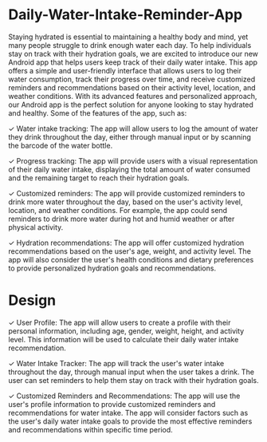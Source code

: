 # Daily-Water-Intake-Reminder-App

Staying hydrated is essential to maintaining a healthy body and mind, yet many people struggle to drink enough water each day. To help individuals stay on track with their hydration goals, we are excited to introduce our new Android app that helps users keep track of their daily water intake. This app offers a simple and user-friendly interface that allows users to log their water consumption, track their progress over time, and receive customized reminders and recommendations based on their activity level, location, and weather conditions. With its advanced features and personalized approach, our Android app is the perfect solution for anyone looking to stay hydrated and healthy.
Some of the features of the app, such as:

✓ Water intake tracking: The app will allow users to log the amount of water they drink throughout the day, either through manual input or by scanning the barcode of the water bottle.

✓ Progress tracking: The app will provide users with a visual representation of their daily water intake, displaying the total amount of water consumed and the remaining target to reach their hydration goals.

✓ Customized reminders: The app will provide customized reminders to drink more water throughout the day, based on the user's activity level, location, and weather conditions. For example, the app could send reminders to drink more water during hot and humid weather or after physical activity.

✓ Hydration recommendations: The app will offer customized hydration recommendations based on the user's age, weight, and activity level. The app will also consider the user's health conditions and dietary preferences to provide personalized hydration goals and recommendations.

# Design

✓ User Profile: The app will allow users to create a profile with their personal information, including age, gender, weight, height, and activity level. This information will be used to calculate their daily water intake recommendation.

✓ Water Intake Tracker: The app will track the user's water intake throughout the day, through manual input when the user takes a drink. The user can set reminders to help them stay on track with their hydration goals.

✓ Customized Reminders and Recommendations: The app will use the user's profile information to provide customized reminders and recommendations for water intake. The app will consider factors such as the user's daily water intake goals to provide the most effective reminders and recommendations within specific time period.

